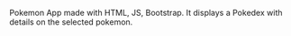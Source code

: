 Pokemon App made with HTML, JS, Bootstrap. It displays a Pokedex with details on the selected pokemon. 
